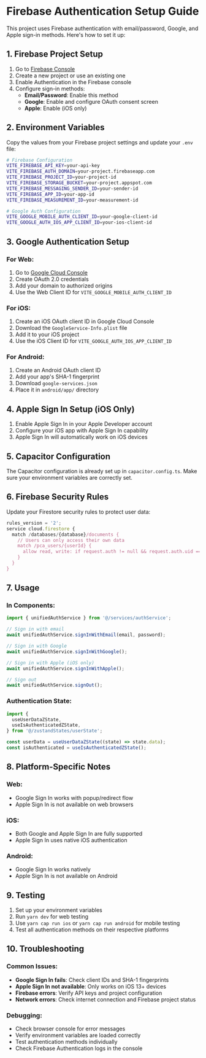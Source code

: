 # Firebase Authentication Setup Guide

This project uses Firebase authentication with email/password, Google, and Apple sign-in methods. Here's how to set it up:

## 1. Firebase Project Setup

1. Go to [Firebase Console](https://console.firebase.google.com/)
2. Create a new project or use an existing one
3. Enable Authentication in the Firebase console
4. Configure sign-in methods:
   - **Email/Password**: Enable this method
   - **Google**: Enable and configure OAuth consent screen
   - **Apple**: Enable (iOS only)

## 2. Environment Variables

Copy the values from your Firebase project settings and update your `.env` file:

```bash
# Firebase Configuration
VITE_FIREBASE_API_KEY=your-api-key
VITE_FIREBASE_AUTH_DOMAIN=your-project.firebaseapp.com
VITE_FIREBASE_PROJECT_ID=your-project-id
VITE_FIREBASE_STORAGE_BUCKET=your-project.appspot.com
VITE_FIREBASE_MESSAGING_SENDER_ID=your-sender-id
VITE_FIREBASE_APP_ID=your-app-id
VITE_FIREBASE_MEASUREMENT_ID=your-measurement-id

# Google Auth Configuration
VITE_GOOGLE_MOBILE_AUTH_CLIENT_ID=your-google-client-id
VITE_GOOGLE_AUTH_IOS_APP_CLIENT_ID=your-ios-client-id
```

## 3. Google Authentication Setup

### For Web:

1. Go to [Google Cloud Console](https://console.cloud.google.com/)
2. Create OAuth 2.0 credentials
3. Add your domain to authorized origins
4. Use the Web Client ID for `VITE_GOOGLE_MOBILE_AUTH_CLIENT_ID`

### For iOS:

1. Create an iOS OAuth client ID in Google Cloud Console
2. Download the `GoogleService-Info.plist` file
3. Add it to your iOS project
4. Use the iOS Client ID for `VITE_GOOGLE_AUTH_IOS_APP_CLIENT_ID`

### For Android:

1. Create an Android OAuth client ID
2. Add your app's SHA-1 fingerprint
3. Download `google-services.json`
4. Place it in `android/app/` directory

## 4. Apple Sign In Setup (iOS Only)

1. Enable Apple Sign In in your Apple Developer account
2. Configure your iOS app with Apple Sign In capability
3. Apple Sign In will automatically work on iOS devices

## 5. Capacitor Configuration

The Capacitor configuration is already set up in `capacitor.config.ts`. Make sure your environment variables are correctly set.

## 6. Firebase Security Rules

Update your Firestore security rules to protect user data:

```javascript
rules_version = '2';
service cloud.firestore {
  match /databases/{database}/documents {
    // Users can only access their own data
    match /pca_users/{userId} {
      allow read, write: if request.auth != null && request.auth.uid == userId;
    }
  }
}
```

## 7. Usage

### In Components:

```typescript
import { unifiedAuthService } from '@/services/authService';

// Sign in with email
await unifiedAuthService.signInWithEmail(email, password);

// Sign in with Google
await unifiedAuthService.signInWithGoogle();

// Sign in with Apple (iOS only)
await unifiedAuthService.signInWithApple();

// Sign out
await unifiedAuthService.signOut();
```

### Authentication State:

```typescript
import {
  useUserDataZState,
  useIsAuthenticatedZState,
} from '@/zustandStates/userState';

const userData = useUserDataZState((state) => state.data);
const isAuthenticated = useIsAuthenticatedZState();
```

## 8. Platform-Specific Notes

### Web:

- Google Sign In works with popup/redirect flow
- Apple Sign In is not available on web browsers

### iOS:

- Both Google and Apple Sign In are fully supported
- Apple Sign In uses native iOS authentication

### Android:

- Google Sign In works natively
- Apple Sign In is not available on Android

## 9. Testing

1. Set up your environment variables
2. Run `yarn dev` for web testing
3. Use `yarn cap run ios` or `yarn cap run android` for mobile testing
4. Test all authentication methods on their respective platforms

## 10. Troubleshooting

### Common Issues:

- **Google Sign In fails**: Check client IDs and SHA-1 fingerprints
- **Apple Sign In not available**: Only works on iOS 13+ devices
- **Firebase errors**: Verify API keys and project configuration
- **Network errors**: Check internet connection and Firebase project status

### Debugging:

- Check browser console for error messages
- Verify environment variables are loaded correctly
- Test authentication methods individually
- Check Firebase Authentication logs in the console
